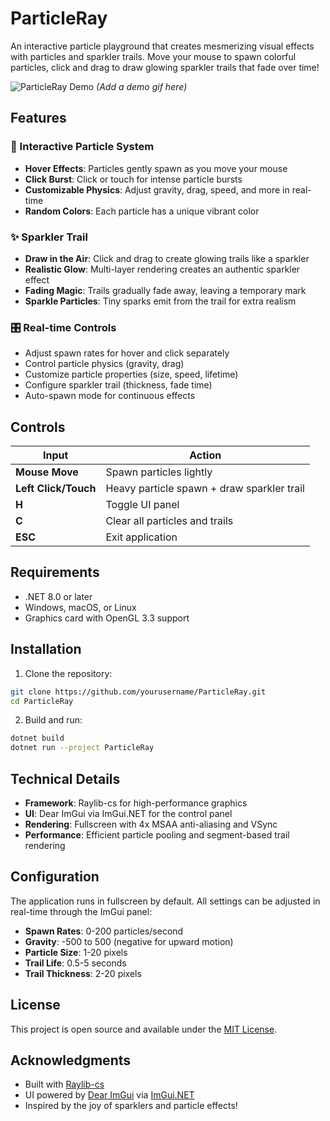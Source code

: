 # ParticleRay

An interactive particle playground that creates mesmerizing visual effects with particles and sparkler trails. Move your mouse to spawn colorful particles, click and drag to draw glowing sparkler trails that fade over time!

![ParticleRay Demo](demo.gif) *(Add a demo gif here)*

## Features

### 🎨 Interactive Particle System
- **Hover Effects**: Particles gently spawn as you move your mouse
- **Click Burst**: Click or touch for intense particle bursts
- **Customizable Physics**: Adjust gravity, drag, speed, and more in real-time
- **Random Colors**: Each particle has a unique vibrant color

### ✨ Sparkler Trail
- **Draw in the Air**: Click and drag to create glowing trails like a sparkler
- **Realistic Glow**: Multi-layer rendering creates an authentic sparkler effect
- **Fading Magic**: Trails gradually fade away, leaving a temporary mark
- **Sparkle Particles**: Tiny sparks emit from the trail for extra realism

### 🎛️ Real-time Controls
- Adjust spawn rates for hover and click separately
- Control particle physics (gravity, drag)
- Customize particle properties (size, speed, lifetime)
- Configure sparkler trail (thickness, fade time)
- Auto-spawn mode for continuous effects

## Controls

| Input | Action |
|-------|--------|
| **Mouse Move** | Spawn particles lightly |
| **Left Click/Touch** | Heavy particle spawn + draw sparkler trail |
| **H** | Toggle UI panel |
| **C** | Clear all particles and trails |
| **ESC** | Exit application |

## Requirements

- .NET 8.0 or later
- Windows, macOS, or Linux
- Graphics card with OpenGL 3.3 support

## Installation

1. Clone the repository:
```bash
git clone https://github.com/yourusername/ParticleRay.git
cd ParticleRay
```

2. Build and run:
```bash
dotnet build
dotnet run --project ParticleRay
```

## Technical Details

- **Framework**: Raylib-cs for high-performance graphics
- **UI**: Dear ImGui via ImGui.NET for the control panel
- **Rendering**: Fullscreen with 4x MSAA anti-aliasing and VSync
- **Performance**: Efficient particle pooling and segment-based trail rendering

## Configuration

The application runs in fullscreen by default. All settings can be adjusted in real-time through the ImGui panel:

- **Spawn Rates**: 0-200 particles/second
- **Gravity**: -500 to 500 (negative for upward motion)
- **Particle Size**: 1-20 pixels
- **Trail Life**: 0.5-5 seconds
- **Trail Thickness**: 2-20 pixels

## License

This project is open source and available under the [MIT License](LICENSE).

## Acknowledgments

- Built with [Raylib-cs](https://github.com/ChrisDill/Raylib-cs)
- UI powered by [Dear ImGui](https://github.com/ocornut/imgui) via [ImGui.NET](https://github.com/mellinoe/ImGui.NET)
- Inspired by the joy of sparklers and particle effects!